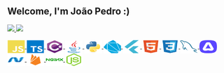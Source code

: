 ## Welcome, I'm João Pedro :)

<div>
  <a href="https://github.com/jpedrosouza">
  <img height="180em" src="https://github-readme-stats.vercel.app/api?username=jpedrosouza&show_icons=true&theme=radical&include_all_commits=true&count_private=true"/>
  <img height="180em" src="https://github-readme-stats.vercel.app/api/top-langs/?username=jpedrosouza&layout=compact&langs_count=8&theme=radical"/>
<div>
<div>
<br>
  <img align="center" alt="João-Js" height="30" width="40" src="https://raw.githubusercontent.com/devicons/devicon/master/icons/javascript/javascript-plain.svg" style="max-width:100%;">
  <img align="center" alt="João-Typescript" height="30" width="40" src="https://raw.githubusercontent.com/devicons/devicon/master/icons/typescript/typescript-original.svg" style="max-width:100%;">
    <img align="center" alt="João-CSharp" height="30" width="40" src="https://raw.githubusercontent.com/devicons/devicon/master/icons/csharp/csharp-original.svg" style="max-width:100%;">
    <img align="center" alt="João-Java" height="30" width="40" src="https://raw.githubusercontent.com/devicons/devicon/master/icons/java/java-original.svg" style="max-width:100%;">
    <img align="center" alt="João-Python" height="30" width="40" src="https://raw.githubusercontent.com/devicons/devicon/master/icons/python/python-original.svg" style="max-width:100%;">
  <img align="center" alt="João-Dart" height="30" width="40" src="https://raw.githubusercontent.com/devicons/devicon/master/icons/dart/dart-plain.svg" style="max-width:100%;">
  <img align="center" alt="João-Ts" height="30" width="40" src="https://raw.githubusercontent.com/devicons/devicon/master/icons/flutter/flutter-plain.svg" style="max-width:100%;">
  <img align="center" alt="João-HTML" height="30" width="40" src="https://raw.githubusercontent.com/devicons/devicon/master/icons/html5/html5-original.svg" style="max-width:100%;">
  <img align="center" alt="João-CSS" height="30" width="40" src="https://raw.githubusercontent.com/devicons/devicon/master/icons/css3/css3-original.svg" style="max-width:100%;">
  <img align="center" alt="João-MySQL" height="30" width="40" src="https://raw.githubusercontent.com/devicons/devicon/master/icons/mysql/mysql-original.svg" style="max-width:100%;">
  <img align="center" alt="João-ADONISJS" height="30" width="40" src="https://raw.githubusercontent.com/devicons/devicon/master/icons/adonisjs/adonisjs-original.svg" style="max-width:100%;">
  <img align="center" alt="João-DOT-NET" height="30" width="40" src="https://raw.githubusercontent.com/devicons/devicon/master/icons/dot-net/dot-net-original.svg" style="max-width:100%;">
  <img align="center" alt="João-FIREBASE" height="30" width="40" src="https://raw.githubusercontent.com/devicons/devicon/master/icons/firebase/firebase-plain.svg" style="max-width:100%;">
  <img align="center" alt="João-NGINX" height="30" width="40" src="https://raw.githubusercontent.com/devicons/devicon/master/icons/nginx/nginx-original.svg" style="max-width:100%;">
  <img align="center" alt="João-NODEJS" height="30" width="40" src="https://raw.githubusercontent.com/devicons/devicon/master/icons/nodejs/nodejs-original.svg" style="max-width:100%;">
</br>
</div>
